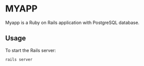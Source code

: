 # MYAPP

Myapp is a Ruby on Rails application with PostgreSQL database.

## Usage

To start the Rails server:

```sh
rails server
```
